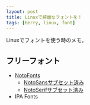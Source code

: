 ```yaml
---
layout: post
title: Linuxで綺麗なフォントを！
tags: [berry, linux, font]
---
```


Linuxでフォントを使う時のメモ。

## フリーフォント

- [NotoFonts](https://github.com/googlei18n/noto-cjk)
  - [NotoSansサブセット済み](https://github.com/axcelwork/Noto-Snas-subset/tree/master/fonts)
  - [NotoSerifサブセット済み](https://github.com/hirofumii/Noto-Serif-CJK-JP.min)
- IPA Fonts
